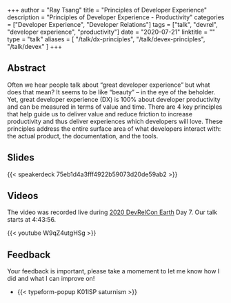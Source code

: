 +++
author = "Ray Tsang"
title = "Principles of Developer Experience"
description = "Principles of Developer Experience - Productivity"
categories = ["Developer Experience", "Developer Relations"]
tags = ["talk", "devrel", "developer experience", "productivity"]
date = "2020-07-21"
linktitle = ""
type = "talk"
aliases = [
  "/talk/dx-principles",
  "/talk/devex-principles",
  "/talk/devex"
]
+++

## Abstract
Often we hear people talk about “great developer experience” but what does that mean?  It seems to be like “beauty” – in the eye of the beholder. Yet, great developer experience (DX) is 100% about developer productivity and can be measured in terms of value and time. There are 4 key principles that help guide us to deliver value and reduce friction to increase productivity and thus deliver experiences which developers will love.  These principles address the entire surface area of what developers interact with: the actual product, the documentation, and the tools.

## Slides
{{< speakerdeck 75eb1d4a3fff4922b59073d20de59ab2 >}}

## Videos
The video was recorded live during [2020 DevRelCon Earth](https://2020.devrel.net) Day 7. Our talk starts at 4:43:56.

{{< youtube W9qZ4utgHSg >}}

## Feedback
Your feedback is important, please take a momement to let me know how I did and what I can improve on!

- {{< typeform-popup K01lSP saturnism >}}


